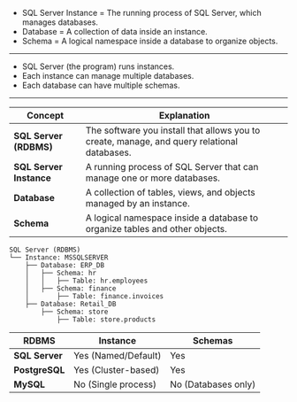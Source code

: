 -   SQL Server Instance = The running process of SQL Server, which manages databases.
-   Database = A collection of data inside an instance.
-   Schema = A logical namespace inside a database to organize objects.

---

-   SQL Server (the program) runs instances.
-   Each instance can manage multiple databases.
-   Each database can have multiple schemas.

---

| **Concept**             | **Explanation**                                                                             |
| ----------------------- | ------------------------------------------------------------------------------------------- |
| **SQL Server (RDBMS)**  | The software you install that allows you to create, manage, and query relational databases. |
| **SQL Server Instance** | A running process of SQL Server that can manage one or more databases.                      |
| **Database**            | A collection of tables, views, and objects managed by an instance.                          |
| **Schema**              | A logical namespace inside a database to organize tables and other objects.                 |

```
SQL Server (RDBMS)
└── Instance: MSSQLSERVER
    ├── Database: ERP_DB
    │   ├── Schema: hr
    │   │   ├── Table: hr.employees
    │   ├── Schema: finance
    │       ├── Table: finance.invoices
    ├── Database: Retail_DB
        ├── Schema: store
            ├── Table: store.products
```

| **RDBMS**      | **Instance**        | **Schemas**         |
| -------------- | ------------------- | ------------------- |
| **SQL Server** | Yes (Named/Default) | Yes                 |
| **PostgreSQL** | Yes (Cluster-based) | Yes                 |
| **MySQL**      | No (Single process) | No (Databases only) |
